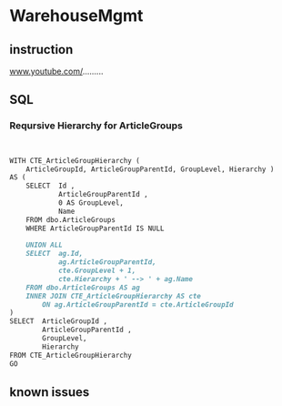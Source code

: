 # WarehouseMgmt

## instruction

www.youtube.com/.........



## SQL

### Reqursive Hierarchy for ArticleGroups
```md


WITH CTE_ArticleGroupHierarchy (
	ArticleGroupId, ArticleGroupParentId, GroupLevel, Hierarchy )
AS (
	SELECT	Id ,
            ArticleGroupParentId ,
            0 AS GroupLevel,
			Name
    FROM dbo.ArticleGroups
    WHERE ArticleGroupParentId IS NULL
    
    UNION ALL
    SELECT	ag.Id,
            ag.ArticleGroupParentId,
            cte.GroupLevel + 1,
			cte.Hierarchy + ' --> ' + ag.Name
    FROM dbo.ArticleGroups AS ag
    INNER JOIN CTE_ArticleGroupHierarchy AS cte
		ON ag.ArticleGroupParentId = cte.ArticleGroupId
)
SELECT	ArticleGroupId ,
        ArticleGroupParentId ,
        GroupLevel,
		Hierarchy
FROM CTE_ArticleGroupHierarchy
GO
```


## known issues
